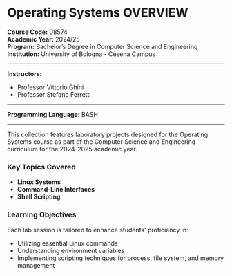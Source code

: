 # Operating Systems OVERVIEW
 
**Course Code:** 08574  
**Academic Year:** 2024/25  
**Program:** Bachelor’s Degree in Computer Science and Engineering  
**Institution:** University of Bologna - Cesena Campus  
___
**Instructors:**  
- Professor Vittorio Ghini  
- Professor Stefano Ferretti  
___
**Programming Language:** BASH  
____

This collection features laboratory projects designed for the Operating Systems course as part of the Computer Science and Engineering curriculum for the 2024-2025 academic year. 

### Key Topics Covered

- **Linux Systems**  
- **Command-Line Interfaces**  
- **Shell Scripting**  

### Learning Objectives

Each lab session is tailored to enhance students' proficiency in:
- Utilizing essential Linux commands  
- Understanding environment variables  
- Implementing scripting techniques for process, file system, and memory management  

